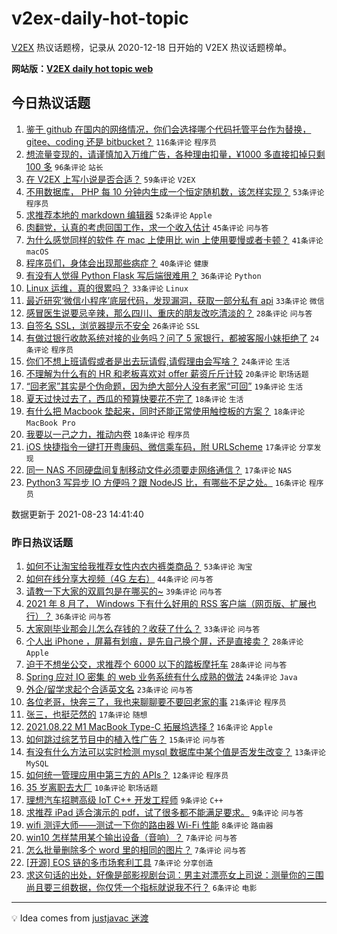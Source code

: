# v2ex-daily-hot-topic

[V2EX](https://www.v2ex.com/) 热议话题榜，记录从 2020-12-18 日开始的 V2EX 热议话题榜单。

**网站版：[V2EX daily hot topic web](https://boojack.github.io/v2ex-daily-hot-topic-web/)**

## 今日热议话题

<!-- TODAY BEGIN -->

1. [鉴于 github 在国内的网络情况，你们会选择哪个代码托管平台作为替换， gitee、coding 还是 bitbucket？](https://www.v2ex.com/t/797399) `116条评论` `程序员`
1. [想流量变现的，请谨慎加入万维广告，各种理由扣量，¥1000 多直接扣掉只剩 100 多](https://www.v2ex.com/t/797391) `96条评论` `站长`
1. [在 V2EX 上写小说是否合适？](https://www.v2ex.com/t/797396) `59条评论` `V2EX`
1. [不用数据库， PHP 每 10 分钟内生成一个恒定随机数，该怎样实现？](https://www.v2ex.com/t/797408) `53条评论` `程序员`
1. [求推荐本地的 markdown 编辑器](https://www.v2ex.com/t/797452) `52条评论` `Apple`
1. [肉翻党，认真的考虑回国工作，求一个收入估计](https://www.v2ex.com/t/797548) `45条评论` `问与答`
1. [为什么感觉同样的软件 在 mac 上使用比 win 上使用要慢或者卡顿？](https://www.v2ex.com/t/797439) `41条评论` `macOS`
1. [程序员们，身体会出现那些病症？](https://www.v2ex.com/t/797397) `40条评论` `健康`
1. [有没有人觉得 Python Flask 写后端很难用？](https://www.v2ex.com/t/797493) `36条评论` `Python`
1. [Linux 运维，真的很累吗？](https://www.v2ex.com/t/797445) `33条评论` `Linux`
1. [最近研究‘微信小程序’底层代码，发现漏洞，获取一部分私有 api](https://www.v2ex.com/t/797401) `33条评论` `微信`
1. [感冒医生说要忌辛辣，那么四川、重庆的朋友改吃清淡的？](https://www.v2ex.com/t/797490) `28条评论` `问与答`
1. [自签名 SSL，浏览器提示不安全](https://www.v2ex.com/t/797524) `26条评论` `SSL`
1. [有做过银行收款系统对接的业务吗？问了 5 家银行，都被客服小妹拒绝了](https://www.v2ex.com/t/797530) `24条评论` `程序员`
1. [你们不想上班请假或者是出去玩请假,请假理由会写啥？](https://www.v2ex.com/t/797511) `24条评论` `生活`
1. [不理解为什么有的 HR 和老板喜欢对 offer 薪资斤斤计较](https://www.v2ex.com/t/797460) `20条评论` `职场话题`
1. [“回老家”其实是个伪命题，因为绝大部分人没有老家“可回”](https://www.v2ex.com/t/797531) `19条评论` `生活`
1. [夏天过快过去了，西瓜的预算快要花不完了](https://www.v2ex.com/t/797551) `18条评论` `生活`
1. [有什么把 Macbook 垫起来，同时还能正常使用触控板的方案？](https://www.v2ex.com/t/797422) `18条评论` `MacBook Pro`
1. [我要以一己之力，推动内卷](https://www.v2ex.com/t/797415) `18条评论` `程序员`
1. [iOS 快捷指令一键打开粤康码、微信乘车码，附 URLScheme](https://www.v2ex.com/t/797533) `17条评论` `分享发现`
1. [同一 NAS 不同硬盘间复制移动文件必须要走网络通信？](https://www.v2ex.com/t/797523) `17条评论` `NAS`
1. [Python3 写异步 IO 方便吗？跟 NodeJS 比，有哪些不足之处。](https://www.v2ex.com/t/797526) `16条评论` `程序员`

数据更新于 2021-08-23 14:41:40

<!-- TODAY END -->

### 昨日热议话题

<!-- YESTERDAY BEGIN -->

1. [如何不让淘宝给我推荐女性内衣内裤类商品？](https://www.v2ex.com/t/797308) `53条评论` `淘宝`
1. [如何在线分享大视频（4G 左右）](https://www.v2ex.com/t/797251) `44条评论` `问与答`
1. [请教一下大家的双肩包是在哪买的~](https://www.v2ex.com/t/797260) `39条评论` `问与答`
1. [2021 年 8 月了， Windows 下有什么好用的 RSS 客户端（网页版、扩展也行）？](https://www.v2ex.com/t/797265) `36条评论` `问与答`
1. [大家刚毕业那会儿怎么存钱的？收获了什么？](https://www.v2ex.com/t/797315) `33条评论` `问与答`
1. [个人出 iPhone ，屏幕有划痕，是先自己换个屏，还是直接卖？](https://www.v2ex.com/t/797255) `28条评论` `Apple`
1. [迫于不想坐公交，求推荐个 6000 以下的踏板摩托车](https://www.v2ex.com/t/797263) `28条评论` `问与答`
1. [Spring 应对 IO 密集 的 web 业务系统有什么成熟的做法](https://www.v2ex.com/t/797281) `24条评论` `Java`
1. [外企/留学求起个合适英文名](https://www.v2ex.com/t/797368) `23条评论` `问与答`
1. [各位老哥，快奔三了，我也来聊聊要不要回老家的事](https://www.v2ex.com/t/797356) `21条评论` `程序员`
1. [张三，也挺茫然的](https://www.v2ex.com/t/797250) `17条评论` `随想`
1. [2021.08.22 M1 MacBook Type-C 拓展坞选择 ?](https://www.v2ex.com/t/797320) `16条评论` `Apple`
1. [如何跳过综艺节目中的植入性广告？](https://www.v2ex.com/t/797274) `15条评论` `问与答`
1. [有没有什么方法可以实时检测 mysql 数据库中某个值是否发生改变？](https://www.v2ex.com/t/797361) `13条评论` `MySQL`
1. [如何统一管理应用中第三方的 APIs？](https://www.v2ex.com/t/797284) `12条评论` `程序员`
1. [35 岁离职去大厂](https://www.v2ex.com/t/797277) `10条评论` `职场话题`
1. [理想汽车招聘高级 IoT C++ 开发工程师](https://www.v2ex.com/t/797283) `9条评论` `C++`
1. [求推荐 iPad 适合演示的 pdf，试了很多都不能满足要求。](https://www.v2ex.com/t/797271) `9条评论` `问与答`
1. [wifi 测评大师——测试一下你的路由器 Wi-Fi 性能](https://www.v2ex.com/t/797254) `8条评论` `路由器`
1. [win10 怎样禁用某个输出设备（音响）？](https://www.v2ex.com/t/797310) `7条评论` `问与答`
1. [怎么批量删除多个 word 里的相同的图片？](https://www.v2ex.com/t/797298) `7条评论` `问与答`
1. [[开源] EOS 链的多市场套利工具](https://www.v2ex.com/t/797258) `7条评论` `分享创造`
1. [求这句话的出处，好像是部影视剧台词：男主对漂亮女上司说：测量你的三围尚且要三组数据，你仅凭一个指标就说我不行？](https://www.v2ex.com/t/797317) `6条评论` `电影`

<!-- YESTERDAY END -->

---

💡 Idea comes from [justjavac 迷渡](https://github.com/justjavac/)
